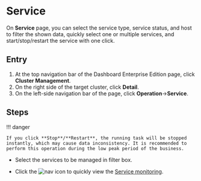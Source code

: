 # Service

On **Service** page, you can select the service type, service status, and host to filter the shown data, quickly select one or multiple services, and start/stop/restart the service with one click.

## Entry

1. At the top navigation bar of the Dashboard Enterprise Edition page, click **Cluster Management**.
2. On the right side of the target cluster, click **Detail**.
3. On the left-side navigation bar of the page, click **Operation**->**Service**.

## Steps

!!! danger

    If you click **Stop**/**Restart**, the running task will be stopped instantly, which may cause data inconsistency. It is recommended to perform this operation during the low peak period of the business.

- Select the services to be managed in filter box.

- Click the ![nav](https://docs-cdn.nebula-graph.com.cn/figures/nav-dashboard.png) icon to quickly view the [Service monitoring](../2.monitor.md).

